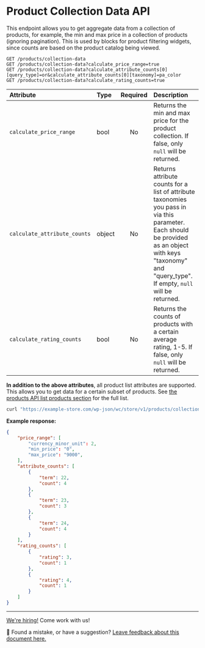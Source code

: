 # Product Collection Data API

This endpoint allows you to get aggregate data from a collection of products, for example, the min and max price in a collection of products (ignoring pagination). This is used by blocks for product filtering widgets, since counts are based on the product catalog being viewed.

```http
GET /products/collection-data
GET /products/collection-data?calculate_price_range=true
GET /products/collection-data?calculate_attribute_counts[0][query_type]=or&calculate_attribute_counts[0][taxonomy]=pa_color
GET /products/collection-data?calculate_rating_counts=true
```

| Attribute                    | Type   | Required | Description                                                                                                                                                                                                |
| :--------------------------- | :----- | :------: | :--------------------------------------------------------------------------------------------------------------------------------------------------------------------------------------------------------- |
| `calculate_price_range`      | bool   |    No    | Returns the min and max price for the product collection. If false, only `null` will be returned.                                                                                                          |
| `calculate_attribute_counts` | object |    No    | Returns attribute counts for a list of attribute taxonomies you pass in via this parameter. Each should be provided as an object with keys "taxonomy" and "query_type". If empty, `null` will be returned. |
| `calculate_rating_counts`    | bool   |    No    | Returns the counts of products with a certain average rating, 1-5. If false, only `null` will be returned.                                                                                                 |

**In addition to the above attributes**, all product list attributes are supported. This allows you to get data for a certain subset of products. See [the products API list products section](products.md#list-products) for the full list.

```sh
curl "https://example-store.com/wp-json/wc/store/v1/products/collection-data?calculate_price_range=true&calculate_attribute_counts=pa_size,pa_color&calculate_rating_counts=true"
```

**Example response:**

```json
{
	"price_range": [
		"currency_minor_unit": 2,
		"min_price": "0",
		"max_price": "9000",
	],
	"attribute_counts": [
		{
			"term": 22,
			"count": 4
		},
		{
			"term": 23,
			"count": 3
		},
		{
			"term": 24,
			"count": 4
		}
	],
	"rating_counts": [
		{
			"rating": 3,
			"count": 1
		},
		{
			"rating": 4,
			"count": 1
		}
	]
}
```

<!-- FEEDBACK -->

---

[We're hiring!](https://woocommerce.com/careers/) Come work with us!

🐞 Found a mistake, or have a suggestion? [Leave feedback about this document here.](https://github.com/woocommerce/woocommerce-blocks/issues/new?assignees=&labels=type%3A+documentation&template=--doc-feedback.md&title=Feedback%20on%20./src/StoreApi/docs/product-collection-data.md)

<!-- /FEEDBACK -->

